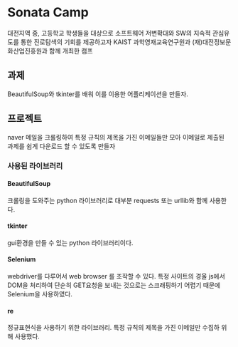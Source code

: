 # Sonata Camp

대전지역 중, 고등학교 학생들을 대상으로 
소프트웨어 저변확대와 SW의 지속적 관심유도를 통한 진로탐색의 기회를 제공하고자
KAIST 과학영재교육연구원과 (재)대전정보문화산업진흥원과 함께 개최한 캠프

## 과제

BeautifulSoup와 tkinter를 배워 이를 이용한 어플리케이션을 만들자.  

## 프로젝트

naver 메일을 크롤링하여 특정 규칙의 제목을 가진 이메일들만 모아 
이메일로 제출된 과제를 쉽게 다운로드 할 수 있도록 만들자

### 사용된 라이브러리

#### BeautifulSoup
크롤링을 도와주는 python 라이브러리로 대부분 requests 또는 urllib와 함께 사용한다.

#### tkinter
gui환경을 만들 수 있는 python 라이브러리이다.

#### Selenium
webdriver를 다루어서 web browser 를 조작할 수 있다.
특정 사이트의 경울 js에서 DOM을 처리하여 단순히 GET요청을 보내는 것으로는 
스크래핑하기 어렵기 때문에 Selenium을 사용하였다.

#### re
정규표현식을 사용하기 위한 라이브러리.
특정 규칙의 제목을 가진 이메일만 수집하 위해 사용했다.
